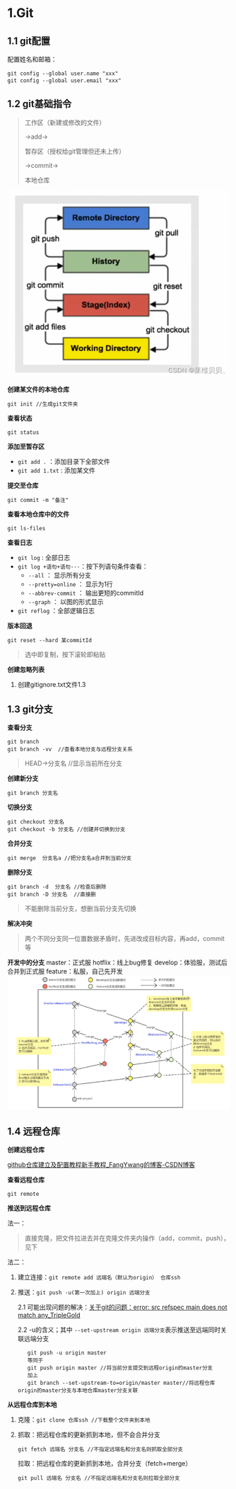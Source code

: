 # 1.Git

## 1.1 git配置

配置姓名和邮箱：

```
git config --global user.name "xxx"
git config --global user.email "xxx"
```

## 1.2 git基础指令

> 工作区（新建或修改的文件）
>
> ->add->
>
> 暂存区（授权给git管理但还未上传）
>
> ->commit->
>
> 本地仓库

![1690129276721](image/git&linux/1690129276721.png)

**创建某文件的本地仓库**

```
git init //生成git文件夹
```

**查看状态**

```
git status
```

**添加至暂存区**

- `git add .`  ：添加目录下全部文件
- `git add 1.txt`  : 添加某文件

**提交至仓库**

```
git commit -m "备注"
```

**查看本地仓库中的文件**

```
git ls-files
```

**查看日志**

- `git log` : 全部日志
- `git log +语句+语句···`：按下列语句条件查看：
  - `--all` ： 显示所有分支
  - `--pretty=online` ： 显示为1行
  - `--abbrev-commit` ： 输出更短的commitId
  - `--graph` ： 以图的形式显示
- `git reflog` ：全部逻辑日志

**版本回退**

```
git reset --hard 某commitId
```

> 选中即复制，按下滚轮即粘贴

**创建忽略列表**

1. 创建gitignore.txt文件1.3

## 1.3 git分支

**查看分支**

```
git branch
git branch -vv  //查看本地分支与远程分支关系
```

> HEAD->分支名  //显示当前所在分支

**创建新分支**

```
git branch 分支名
```

**切换分支**

```
git checkout 分支名
git checkout -b 分支名 //创建并切换到分支
```

**合并分支**

```
git merge  分支名a //把分支名a合并到当前分支
```

**删除分支**

```
git branch -d  分支名 //检查后删除
git branch -D 分支名  //直接删
```

> 不能删除当前分支，想删当前分支先切换

**解决冲突**

> 两个不同分支同一位置数据矛盾时，先进改成目标内容，再add，commit等

**开发中的分支**
master：正式服   hotflix：线上bug修复    develop：体验服，测试后合并到正式服  feature：私服，自己先开发
![1690185629407](image/git&linux/1690185629407.png)

## 1.4 远程仓库

**创建远程仓库**

[ github仓库建立及配置教程新手教程_FangYwang的博客-CSDN博客](https://blog.csdn.net/qq_44722674/article/details/117200397)

**查看远程仓库**

```
git remote
```

**推送到远程仓库**

法一：

> 直接克隆，把文件拉进去并在克隆文件夹内操作（add，commit，push），见下

法二：

1. 建立连接：`git remote add 远端名（默认为origin） 仓库ssh`
2. 推送：`git push -u(第一次加上) origin 远端分支`

   2.1 可能出现问题的解决：[关于git的问题：error: src refspec main does not match any_TripleGold](https://blog.csdn.net/gongdamrgao/article/details/115032436)

   2.2 -u的含义；其中 `--set-upstream origin 远端分支`表示推送至远端同时关联远端分支

   ```
      git push -u origin master
      等同于
      git push origin master //将当前分支提交到远程origin的master分支
      加上
      git branch --set-upstream-to=origin/master master//将远程仓库origin的master分支与本地仓库master分支关联
   ```

**从远程仓库到本地**

1. 克隆：`git clone 仓库ssh //下载整个文件夹到本地`
2. 抓取：把远程仓库的更新抓到本地，但不会合并分支

   ```
   git fetch 远端名 分支名 //不指定远端名和分支名则抓取全部分支
   ```
   拉取：把远程仓库的更新抓到本地，合并分支（fetch+merge）

   ```
   git pull 远端名 分支名 //不指定远端名和分支名则拉取全部分支
   ```
